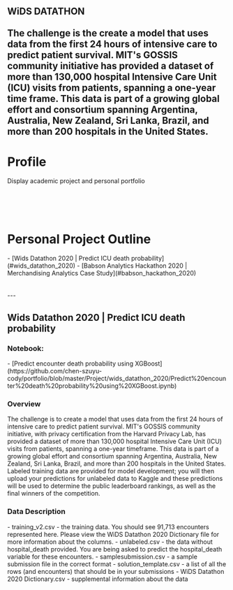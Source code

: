 <h2> WiDS DATATHON

</br>
</br>
The challenge is the create a model that uses data from the first 24 hours of intensive care to predict patient survival. MIT's GOSSIS community initiative has provided a dataset of more than 130,000 hospital Intensive Care Unit (ICU) visits from patients, spanning a one-year time frame. This data is part of a growing global effort and consortium spanning Argentina, Australia, New Zealand, Sri Lanka, Brazil, and more than 200 hospitals in the United States. 

# Profile
Display academic project and personal portfolio
</br>
</br>
</br>
</br>
</br>
<h1>Personal Project Outline</h1>
- [Wids Datathon 2020 | Predict ICU death probability](#wids_datathon_2020)
- [Babson Analytics Hackathon 2020 | Merchandising Analytics Case Study](#babson_hackathon_2020)
</br>
</br>
</br>
---
<h2 id="wids_datathon_2020">Wids Datathon 2020 | Predict ICU death probability</h2>
<h3>Notebook:</h3>
- [Predict encounter death probability using XGBoost](https://github.com/chen-szuyu-cody/portfolio/blob/master/Project/wids_datathon_2020/Predict%20encounter%20death%20probability%20using%20XGBoost.ipynb)
<h3>Overview</h3>
The challenge is to create a model that uses data from the first 24 hours of intensive care to predict patient survival. MIT's GOSSIS community initiative, with privacy certification from the Harvard Privacy Lab, has provided a dataset of more than 130,000 hospital Intensive Care Unit (ICU) visits from patients, spanning a one-year timeframe. This data is part of a growing global effort and consortium spanning Argentina, Australia, New Zealand, Sri Lanka, Brazil, and more than 200 hospitals in the United States.
Labeled training data are provided for model development; you will then upload your predictions for unlabeled data to Kaggle and these predictions will be used to determine the public leaderboard rankings, as well as the final winners of the competition.
<h3>Data Description</h3>
- training_v2.csv - the training data. You should see 91,713 encounters represented here. Please view the WiDS Datathon 2020 Dictionary file for more information about the columns.
- unlabeled.csv - the data without hospital_death provided. You are being asked to predict the hospital_death variable for these encounters.
- samplesubmission.csv - a sample submission file in the correct format
- solution_template.csv - a list of all the rows (and encounters) that should be in your submissions
- WiDS Datathon 2020 Dictionary.csv - supplemental information about the data
